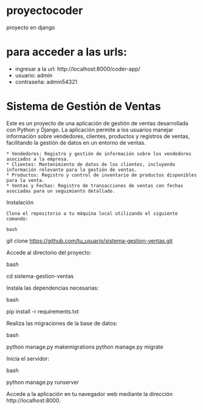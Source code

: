 # proyectocoder

proyecto en django

# para acceder a las urls:

-   ingresar a la url: http://localhost:8000/coder-app/
-   usuario: admin
-   contraseña: admin54321

# Sistema de Gestión de Ventas

Este es un proyecto de una aplicación de gestión de ventas desarrollada con Python y Django. La aplicación permite a los usuarios manejar información sobre vendedores, clientes, productos y registros de ventas, facilitando la gestión de datos en un entorno de ventas.

    * Vendedores: Registro y gestión de información sobre los vendedores asociados a la empresa.
    * Clientes: Mantenimiento de datos de los clientes, incluyendo información relevante para la gestión de ventas.
    * Productos: Registro y control de inventario de productos disponibles para la venta.
    * Ventas y Fechas: Registro de transacciones de ventas con fechas asociadas para un seguimiento detallado.

Instalación

    Clona el repositorio a tu máquina local utilizando el siguiente comando:

    bash

git clone https://github.com/tu_usuario/sistema-gestion-ventas.git

Accede al directorio del proyecto:

bash

cd sistema-gestion-ventas

Instala las dependencias necesarias:

bash

pip install -r requirements.txt

Realiza las migraciones de la base de datos:

bash

python manage.py makemigrations
python manage.py migrate

Inicia el servidor:

bash

python manage.py runserver

Accede a la aplicación en tu navegador web mediante la dirección http://localhost:8000.
